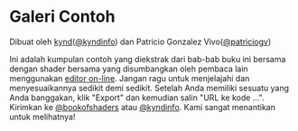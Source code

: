 # Galeri Contoh

<p class="gallery_author">Dibuat oleh <a href="https://www.kynd.info">kynd</a>(<a href="https://twitter.com/kyndinfo">@kyndinfo</a>) dan Patricio Gonzalez Vivo(<a href="https://twitter.com/patriciogv">@patriciogv</a>)</p>

Ini adalah kumpulan contoh yang diekstrak dari bab-bab buku ini bersama dengan shader bersama yang disumbangkan oleh pembaca lain menggunakan [editor on-line](http://editor.thebookofshaders.com/). Jangan ragu untuk menjelajahi dan menyesuaikannya sedikit demi sedikit. Setelah Anda memiliki sesuatu yang Anda banggakan, klik "Export" dan kemudian salin "URL ke kode ...". Kirimkan ke [@bookofshaders](https://twitter.com/bookofshaders) atau [@kyndinfo](https://twitter.com/kyndinfo). Kami sangat menantikan untuk melihatnya!
